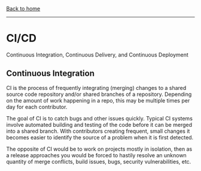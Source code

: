 [Back to home](../README.md)

---

# CI/CD

Continuous Integration, Continuous Delivery, and Continuous Deployment

## Continuous Integration

CI is the process of frequently integrating (merging) changes to a shared source code repository and/or shared branches of a repository. Depending on the amount of work happening in a repo, this may be multiple times per day for each contributor.

The goal of CI is to catch bugs and other issues quickly. Typical CI systems involve automated building and testing of the code before it can be merged into a shared branch. With contributors creating frequent, small changes it becomes easier to identify the source of a problem when it is first detected.

The opposite of CI would be to work on projects mostly in isolation, then as a release approaches you would be forced to hastily resolve an unknown quantity of merge conflicts, build issues, bugs, security vulnerabilities, etc.

